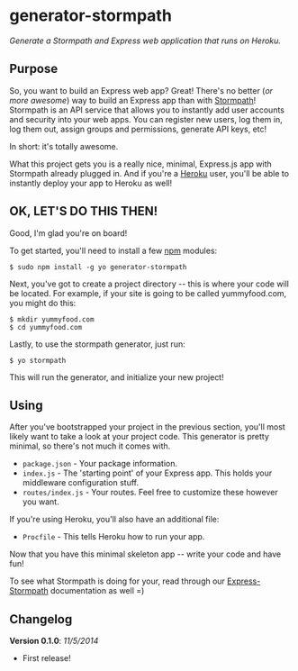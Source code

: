 # generator-stormpath

*Generate a Stormpath and Express web application that runs on Heroku.*


## Purpose

So, you want to build an Express web app?  Great!  There's no better (*or more
awesome*) way to build an Express app than with [Stormpath][]!  Stormpath is an
API service that allows you to instantly add user accounts and security into
your web apps.  You can register new users, log them in, log them out, assign
groups and permissions, generate API keys, etc!

In short: it's totally awesome.

What this project gets you is a really nice, minimal, Express.js app with
Stormpath already plugged in.  And if you're a [Heroku][] user, you'll be able
to instantly deploy your app to Heroku as well!


## OK, LET'S DO THIS THEN!

Good, I'm glad you're on board!

To get started, you'll need to install a few [npm][] modules:

```console
$ sudo npm install -g yo generator-stormpath
```

Next, you've got to create a project directory -- this is where your code will
be located.  For example, if your site is going to be called yummyfood.com, you
might do this:

```console
$ mkdir yummyfood.com
$ cd yummyfood.com
```

Lastly, to use the stormpath generator, just run:

```console
$ yo stormpath
```

This will run the generator, and initialize your new project!


## Using

After you've bootstrapped your project in the previous section, you'll most
likely want to take a look at your project code.  This generator is pretty
minimal, so there's not much it comes with.

- `package.json` - Your package information.
- `index.js` - The 'starting point' of your Express app.  This holds your
  middleware configuration stuff.
- `routes/index.js` - Your routes.  Feel free to customize these however you
  want.

If you're using Heroku, you'll also have an additional file:

- `Procfile` - This tells Heroku how to run your app.

Now that you have this minimal skeleton app -- write your code and have fun!

To see what Stormpath is doing for your, read through our [Express-Stormpath][]
documentation as well =)


## Changelog

**Version 0.1.0**: *11/5/2014*

- First release!


  [Stormpath]: https://stormpath.com/ "Stormpath"
  [Heroku]: https://www.heroku.com/ "Heroku"
  [npm]: https://www.npmjs.org/ "npm"
  [Express-Stormpath]: https://docs.stormpath.com/nodejs/express/ "Express Stormpath"
